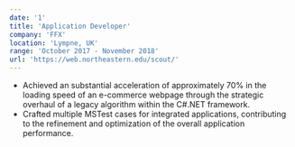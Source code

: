 ```yaml
---
date: '1'
title: 'Application Developer'
company: 'FFX'
location: 'Lympne, UK'
range: 'October 2017 - November 2018'
url: 'https://web.northeastern.edu/scout/'
---
```


- Achieved an substantial acceleration of approximately 70% in the loading speed of an e-commerce webpage through the strategic overhaul of a legacy algorithm within the C#.NET framework.
- Crafted multiple MSTest cases for integrated applications, contributing to the refinement and optimization of the overall application performance.
